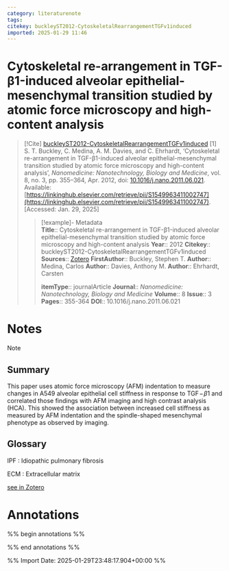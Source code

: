 ```yaml
---
category: literaturenote
tags: 
citekey: buckleyST2012-CytoskeletalRearrangementTGFv1induced
imported: 2025-01-29 11:46
---
```


# Cytoskeletal re-arrangement in TGF-β1-induced alveolar epithelial-mesenchymal transition studied by atomic force microscopy and high-content analysis


> [!Cite] [buckleyST2012-CytoskeletalRearrangementTGFv1induced](zotero://select/library/items/LVL9N5FI)
> [1]  S. T. Buckley, C. Medina, A. M. Davies, and C. Ehrhardt, ‘Cytoskeletal re-arrangement in TGF-β1-induced alveolar epithelial-mesenchymal transition studied by atomic force microscopy and high-content analysis’, _Nanomedicine: Nanotechnology, Biology and Medicine_, vol. 8, no. 3, pp. 355–364, Apr. 2012, doi: [10.1016/j.nano.2011.06.021](https://doi.org/10.1016/j.nano.2011.06.021). Available: [https://linkinghub.elsevier.com/retrieve/pii/S1549963411002747](https://linkinghub.elsevier.com/retrieve/pii/S1549963411002747). [Accessed: Jan. 29, 2025]
> > [!example]- Metadata    
> > **Title**:: Cytoskeletal re-arrangement in TGF-β1-induced alveolar epithelial-mesenchymal transition studied by atomic force microscopy and high-content analysis
> > **Year**:: 2012
> > **Citekey**:: buckleyST2012-CytoskeletalRearrangementTGFv1induced
> > **Sources**:: [Zotero](zotero://select/library/items/LVL9N5FI)
> > **FirstAuthor**:: Buckley, Stephen T.
> > **Author**:: Medina, Carlos
> > **Author**:: Davies, Anthony M.
> > **Author**:: Ehrhardt, Carsten
> > 
> > **itemType**:: journalArticle
> > **Journal**:: *Nanomedicine: Nanotechnology, Biology and Medicine*
> > **Volume**:: 8
> > **Issue**:: 3
> > **Pages**:: 355-364
> > **DOI**:: 10.1016/j.nano.2011.06.021

# Notes

> [!note]
> ## Summary
> 
> This paper uses atomic force microscopy (AFM) indentation to measure changes in A549 alveolar epithelial cell stiffness in response to $\text{TGF} \! - \! \beta 1$ and correlated those findings with AFM imaging and high contrast analysis (HCA). This showed the association between increased cell stiffness as measured by AFM indentation and the spindle-shaped mesenchymal phenotype as observed by imaging.
> 
> ## Glossary
> 
> IPF : Idiopathic pulmonary fibrosis
> 
> ECM : Extracellular matrix
>
> [see in Zotero](zotero://select/library/items/KQSKSY4L)

# Annotations

%% begin annotations %%


%% end annotations %%

%% Import Date: 2025-01-29T23:48:17.904+00:00 %%
